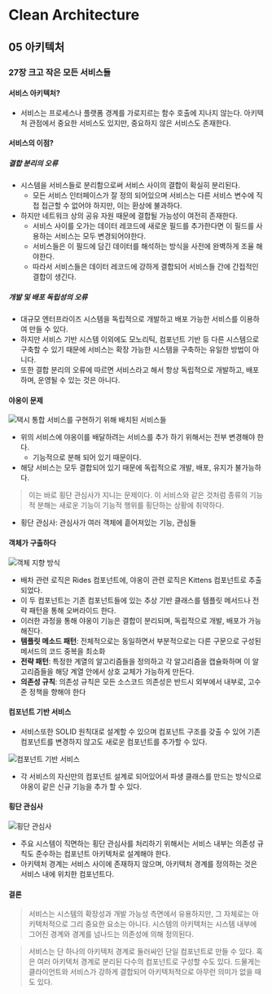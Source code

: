 # Clean Architecture

## 05 아키텍처

### 27장 크고 작은 모든 서비스들

#### 서비스 아키텍처?

- 서비스는 프로세스나 플랫폼 경계를 가로지르는 함수 호출에 지나지 않는다. 아키텍처 관점에서 중요한 서비스도 있지만, 중요하지 않은 서비스도 존재한다.

#### 서비스의 이점?

##### 결합 분리의 오류

- 시스템을 서비스들로 분리함으로써 서비스 사이의 결합이 확실히 분리된다.
  - 모든 서비스 인터페이스가 잘 정의 되어있으며 서비스는 다른 서비스 변수에 직접 접근할 수 없어야 하지만, 이는 환상에 불과하다.
- 하지만 네트워크 상의 공유 자원 때문에 결합될 가능성이 여전히 존재한다.
  - 서비스 사이를 오가는 데이터 레코드에 새로운 필드를 추가한다면 이 필드를 사용하는 서비스는 모두 변경되어야한다.
  - 서비스들은 이 필드에 담긴 데이터를 해석하는 방식을 사전에 완벽하게 조율 해야한다.
  - 따라서 서비스들은 데이터 레코드에 강하게 결합되어 서비스들 간에 간접적인 결합이 생긴다.

##### 개발 및 배포 독립성의 오류

- 대규모 엔터프라이즈 시스템을 독립적으로 개발하고 배포 가능한 서비스를 이용하여 만들 수 있다.
- 하지만 서비스 기반 시스템 이외에도 모노리틱, 컴포넌트 기반 등 다른 시스템으로 구축할 수 있기 때문에 서비스는 확장 가능한 시스템을 구축하는 유일한 방법이 아니다.
- 또한 결합 분리의 오류에 따르면 서비스라고 해서 항상 독립적으로 개발하고, 배포하며, 운영될 수 있는 것은 아니다.

#### 야옹이 문제

![택시 통합 서비스를 구현하기 위해 배치된 서비스들](https://velog.velcdn.com/images/hellojihyoung/post/1a6a8b46-25ba-4c6e-be34-e9a950a0528c/image.png)

- 위의 서비스에 야옹이를 배달하려는 서비스를 추가 하기 위해서는 전부 변경해야 한다.
  - 기능적으로 분해 되어 있기 때문이다.
- 해당 서비스는 모두 결합되어 있기 때문에 독립적으로 개발, 배포, 유지가 불가능하다.

> 이는 바로 횡단 관심사가 지니는 문제이다. 이 서비스와 같은 것처럼 종류의 기능적 분해는 새로운 기능이 기능적 행위를 횡단하는 상황에 취약하다.

- 횡단 관심사: 관심사가 여러 객체에 흩어져있는 기능, 관심들

#### 객체가 구출하다

![객체 지향 방식](https://velog.velcdn.com/images/hellojihyoung/post/0cac8ed2-6a92-4cba-ab0c-62eb77e9c88a/image.png)

- 배차 관련 로직은 Rides 컴포넌트에, 야옹이 관련 로직은 Kittens 컴포넌트로 추출되었다.
- 이 두 컴포넌트는 기존 컴포넌트들에 있는 추상 기반 클래스를 템플릿 메서드나 전략 패턴을 통해 오버라이드 한다.
- 이러한 과정을 통해 야옹이 기능은 결합이 분리되며, 독립적으로 개발, 배포가 가능해진다.
- **템플릿 메소드 패턴**: 전체적으로는 동일하면서 부분적으로는 다른 구문으로 구성된 메서드의 코드 중복을 최소화
- **전략 패턴**: 특정한 계열의 알고리즘들을 정의하고 각 알고리즘을 캡슐화하며 이 알고리즘들을 해당 계열 안에서 상호 교체가 가능하게 만든다.
- **의존성 규칙**: 의존성 규칙은 모든 소스코드 의존성은 반드시 외부에서 내부로, 고수준 정책을 향해야 한다

#### 컴포넌트 기반 서비스

- 서비스또한 SOLID 원칙대로 설계할 수 있으며 컴포넌트 구조를 갖출 수 있어 기존 컴포넌트를 변경하지 않고도 새로운 컴포넌트를 추가할 수 있다.

![컴포넌트 기반 서비스](https://velog.velcdn.com/images/hellojihyoung/post/384621df-d67e-4a2b-9080-d37789a4dd0a/image.png)

- 각 서비스의 자신만의 컴포넌트 설계로 되어있어서 파생 클래스를 만드는 방식으로 야옹이 같은 신규 기능을 추가 할 수 있다.

#### 횡단 관심사

![횡단 관심사](https://img1.daumcdn.net/thumb/R1280x0/?scode=mtistory2&fname=https%3A%2F%2Fblog.kakaocdn.net%2Fdn%2Fbht02Y%2FbtqCcWmQxMl%2FVUfXDkyVQkiYI7Y6uqvkIK%2Fimg.png)

- 주요 시스템이 직면하는 횡단 관심사를 처리하기 위해서는 서비스 내부는 의존성 규칙도 준수하는 컴포넌트 아키텍처로 설계해야 한다.
- 아키텍처 경계는 서비스 사이에 존재하지 않으며, 아키텍처 경계를 정의하는 것은 서비스 내에 위치한 컴포넌트다.

#### 결론

> 서비스는 시스템의 확장성과 개발 가능성 측면에서 유용하지만, 그 자체로는 아키텍처적으로 그리 중요한 요소는 아니다. 시스템의 아키텍처는 시스템 내부에 그어진 경계와 경계를 넘나드는 의존성에 의해 정의된다.

> 서비스는 단 하나의 아키텍처 경계로 둘러싸인 단일 컴포넌트로 만들 수 있다. 혹은 여러 아키텍처 경계로 분리된 다수의 컴포넌트로 구성할 수도 있다. 드물게는 클라이언트와 서비스가 강하게 결합되어 아키텍처적으로 아무런 의미가 없을 때도 있다.
